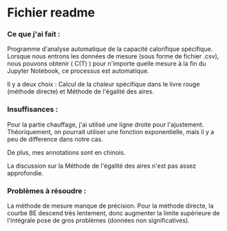 # Fichier readme


### Ce que j'ai fait :

Programme d'analyse automatique de la capacité calorifique spécifique. Lorsque nous entrons les données de mesure (sous forme de fichier .csv), nous pouvons obtenir \( C(T) \) pour n'importe quelle mesure à la fin du Jupyter Notebook, ce processus est automatique.

Il y a deux choix : Calcul de la chaleur spécifique dans le livre rouge (méthode directe) et Méthode de l'égalité des aires.

### Insuffisances :

Pour la partie chauffage, j'ai utilisé une ligne droite pour l'ajustement. Théoriquement, on pourrait utiliser une fonction exponentielle, mais il y a peu de difference dans notre cas.

De plus, mes annotations sont en chinois.

La discussion sur la Méthode de l'égalité des aires n'est pas assez approfondie.

### Problèmes à résoudre :

La méthode de mesure manque de précision. Pour la méthode directe, la courbe BE descend très lentement, donc augmenter la limite supérieure de l'intégrale pose de gros problèmes (données non significatives).


